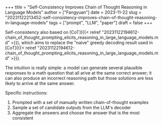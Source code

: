 +++
title = "Self-Consistency Improves Chain of Thought Reasoning in Language Models"
author = ["Fangyuan"]
date = 2023-11-22
slug = "20231122213452-self-consistency-improves-chain-of-thought-reasoning-in-language-models"
tags = ["prompt", "LLM", "paper"]
draft = false
+++

Self-consistency also based on [CoT]({{< relref "20231122194612-chain_of_thought_prompting_elicits_reasoning_in_large_language_models.md" >}}), which aims to replace the "naive" greedy decoding result used in [CoT]({{< relref "20231122194612-chain_of_thought_prompting_elicits_reasoning_in_large_language_models.md" >}}).

The intuition is really simple: a model can generate several plausible responses to a math question that all arive at the same correct answer; it can also produce an incorrect reasoning path but those solutions are less likely to arrive at the same answer.

Specific instructions:

1.  Prompted with a set of manually written chain-of-thought examples
2.  Sample a set of candidate outputs from the LLM's decoder
3.  Aggregate the answers and choose the answer that is the most consistent
